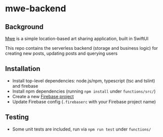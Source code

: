 # mwe-backend

## Background
[Mwe](https://github.com/dpim/mwe) is a simple location-based art sharing application, built in SwiftUI

This repo contains the serverless backend (storage and business logic) for creating new posts, updating posts and querying users

## Installation
- Install top-level dependencies: node.js/npm, typescript (tsc and tslint) and firebase 
- Install npm dependencies (running `npm install` under `functions/src/`)
- Create a new [Firebase project](https://firebase.google.com/)
- Update Firebase config (`.firebaserc` with your Firebase project name)

## Testing
- Some unit tests are included, run via `npm run test` under `functions/`